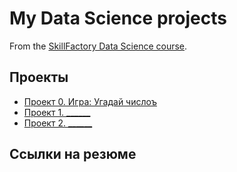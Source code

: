 # My Data Science projects

From the [SkillFactory Data Science course](https://skillfactory.ru/data-science).

## Проекты

* [Проект 0. Игра: Угадай числоъ](https://github.com/klinika1/sf_data_science/progect_0)
* [Проект 1. ______](___)
* [Проект 2. ______](___)

## Ссылки на резюме
